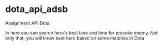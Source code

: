 # dota_api_adsb
Assignment API Dota

In here you can search hero's best lane and time for provoke enemy. Not only that, you will know best hero based on some matches in Dota
